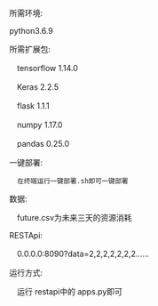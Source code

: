 所需环境:

 python3.6.9

所需扩展包:

　tensorflow                    1.14.0   

　Keras                             2.2.5   

　flask                               1.1.1

　numpy                         1.17.0         

　pandas                            0.25.0

 一键部署:
      
      在终端运行一键部署.sh即可一键部署

数据:

　future.csv为未来三天的资源消耗
 

RESTApi:

　0.0.0.0:8090?data=2,2,2,2,2,2,2......

运行方式:

　运行 restapi中的 apps.py即可

